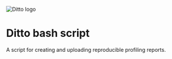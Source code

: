 ![Ditto logo](https://raw.githubusercontent.com/ditto-profiling/ditto-logo/master/showcase/logo_wide.png "Ditto logo")

# Ditto bash script
A script for creating and uploading reproducible profiling reports.
